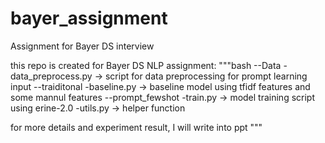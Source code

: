 # bayer_assignment
Assignment for Bayer DS interview

this repo is created for Bayer DS NLP assignment:
"""bash
--Data
  -data_preprocess.py  -> script for data preprocessing for prompt learning input
--traiditonal
  -baseline.py -> baseline model using tfidf features and some mannul features
--prompt_fewshot
  -train.py -> model training script using erine-2.0
  -utils.py -> helper function
  
 
 for more details and experiment result, I will write into ppt
"""
